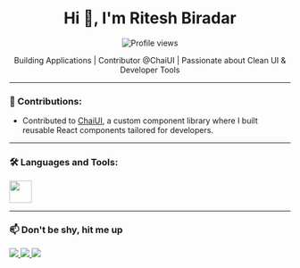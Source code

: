 <h1 align="center">Hi 👋, I'm Ritesh Biradar</h1>

<p align="center">
  <img src="https://komarev.com/ghpvc/?username=RiteshBiradar&label=Profile%20views&color=0e75b6&style=flat" alt="Profile views" />
</p>

<p align="center">
  Building Applications | Contributor @ChaiUI | Passionate about Clean UI & Developer Tools
</p>

---

### 🚀 Contributions:
- Contributed to [ChaiUI](https://github.com/satyarth8/Chai-UI), a custom component library where I built reusable React components tailored for developers.

---

### 🛠 Languages and Tools:
<p align="left">
  <img src="https://skillicons.dev/icons?i=react,nextjs,nodejs,typescript,javascript,mongodb,postgres,git,bootstrap,photoshop" height="40" />
</p>

---

### 📫 Don't be shy, hit me up 

<p align="left">
  <a href="mailto:riteshbiradar3434@gmail.com" target="_blank">
    <img src="https://img.shields.io/badge/Email-D14836?style=for-the-badge&logo=gmail&logoColor=white" />
  </a>
  <a href="https://linkedin.com/in/ritesh-biradar" target="_blank">
    <img src="https://img.shields.io/badge/LinkedIn-0077B5?style=for-the-badge&logo=linkedin&logoColor=white" />
  </a>
   <a href="https://x.com/RiteshBiradar12" target="_blank">
    <img src="https://img.shields.io/badge/Twitter-1DA1F2?style=for-the-badge&logo=twitter&logoColor=white" />
  </a>
</p>
